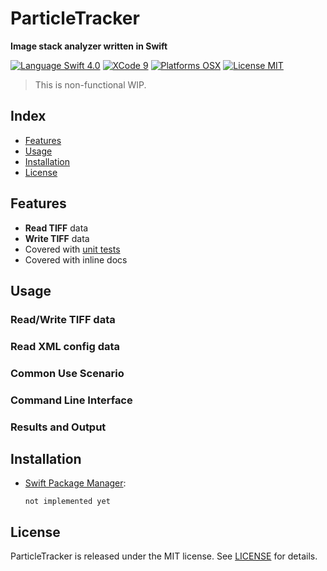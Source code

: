 # ParticleTracker
**Image stack analyzer written in Swift**

[![Language Swift 4.0](https://img.shields.io/badge/Language-Swift%204.0-orange.svg?style=flat)](https://swift.org)
[![XCode 9](https://img.shields.io/badge/XCode-9%20beta%20-orange.svg?style=flat)](https://developer.apple.com/xcode/)
[![Platforms OSX](https://img.shields.io/badge/Platforms-OS%20X-lightgray.svg?style=flat)](http://www.apple.com)
[![License MIT](https://img.shields.io/badge/License-MIT-lightgrey.svg?style=flat)](https://github.com/dndydon/ParticleTracker/blob/master/LICENSE.txt)

> This is non-functional WIP.

## Index
- [Features](#features)
- [Usage](#usage)
- [Installation](#installation)
- [License](#license)

## Features
- **Read TIFF** data
- **Write TIFF** data
- Covered with [unit tests](https://github.com/dndydon/ParticleTracker/blob/master/ParticleTests/ParticleTests.swift)
- Covered with inline docs

## Usage

### Read/Write TIFF data

### Read XML config data

### Common Use Scenario

### Command Line Interface

### Results and Output

## Installation

- [Swift Package Manager](https://swift.org/package-manager/):

	```
	not implemented yet
	```


## License
ParticleTracker is released under the MIT license. See [LICENSE](LICENSE.txt) for details.
